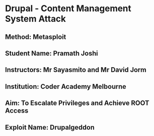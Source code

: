 # Drupal - Content Management System Attack
## Method: **Metasploit**
## Student Name: **Pramath Joshi**
## Instructors: **Mr Sayasmito and Mr David Jorm**
## Institution: **Coder Academy Melbourne**
## Aim: To Escalate Privileges and Achieve ROOT Access
## Exploit Name: **Drupalgeddon**

